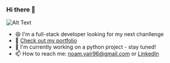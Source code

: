 ### Hi there 👋

![Alt Text](https://media.giphy.com/media/6CEm4BoZGVlbBpgr0V/giphy.gif)


- 😄 I'm a full-stack developer looking for my next chanllenge
- 💟  [Check out my portfolio](https://www.noamyair.com)
- 💅 I'm currently working on a python project - stay tuned!
- 📫 How to reach me: noam.yair96@gmail.com or [LinkedIn](https://www.linkedin.com/in/noam-yair/)


